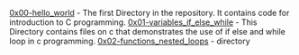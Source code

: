 [0x00-hello_world](0x00-hello_world) - The first Directory in the repository. It contains code for introduction to C programming.
[0x01-variables_if_else_while](0x01-variables_if_else_while) - This Directory contains files on c that demonstrates the use of if else and while loop in c programming.
[0x02-functions_nested_loops](0x02-functions_nested_loops) - directory
